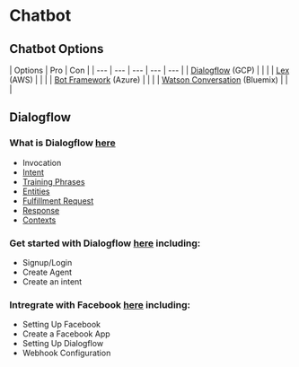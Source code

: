 # Chatbot

## Chatbot Options

| Options | Pro | Con |
| --- | --- | --- | --- | --- |
| [Dialogflow](https://dialogflow.com/docs/getting-started/basics) \(GCP\) |  |  |
| [Lex](https://docs.aws.amazon.com/lex/latest/dg/what-is.html) \(AWS\) |  |  |
| [Bot Framework](https://docs.microsoft.com/en-us/azure/bot-service/?view=azure-bot-service-4.0) \(Azure\) |  |  |
| [Watson Conversation](https://www.ibm.com/watson/services/conversation/devresources/index.html#devresources) \(Bluemix\) |  |  |



## Dialogflow

### What is Dialogflow [here](https://dialogflow.com/docs/getting-started/basics)

* Invocation
* [Intent](https://dialogflow.com/docs/intents)
* [Training Phrases](https://dialogflow.com/docs/intents#elements_of_an_intent)
* [Entities](https://dialogflow.com/docs/entities)
* [Fulfillment Request](https://dialogflow.com/docs/fulfillment)
* [Response](https://dialogflow.com/docs/rich-messages)
* [Contexts](https://dialogflow.com/docs/contexts)

### Get started with Dialogflow [here](https://dialogflow.com/docs/getting-started/building-your-first-agent) including:

* Signup/Login
* Create Agent
* Create an intent

### Intregrate with Facebook [here](https://dialogflow.com/docs/integrations/facebook) including:

* Setting Up Facebook
* Create a Facebook App
* Setting Up Dialogflow
* Webhook Configuration





